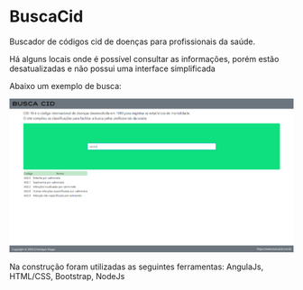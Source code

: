 # BuscaCid
Buscador de códigos cid de doenças para profissionais da saúde.

Há alguns locais onde é possível consultar as informações, porém estão desatualizadas e não possui uma interface simplificada

Abaixo um exemplo de busca:

![tela busca cid](https://github.com/HenriqueViegas/BuscaCid/blob/main/buscacid.PNG)

Na construção foram utilizadas as seguintes ferramentas:
AngulaJs, HTML/CSS, Bootstrap, NodeJs
